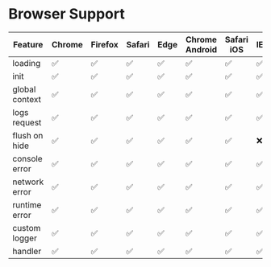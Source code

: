 # Browser Support

| Feature        | Chrome | Firefox | Safari | Edge | Chrome Android | Safari iOS | IE11 | < IE11 | Opera |
| -------------- | ------ | ------- | ------ | ---- | -------------- | ---------- | ---- | ------ | ----- |
| loading        | ✅     | ✅      | ✅     | ✅   | ✅             | ✅         | ✅   | ❌     | ✅    |
| init           | ✅     | ✅      | ✅     | ✅   | ✅             | ✅         | ✅   | ❌     | ✅    |
| global context | ✅     | ✅      | ✅     | ✅   | ✅             | ✅         | ✅   | ❌     | ✅    |
| logs request   | ✅     | ✅      | ✅     | ✅   | ✅             | ✅         | ✅   | ❌     | ✅    |
| flush on hide  | ✅     | ✅      | ✅     | ✅   | ✅             | ✅         | ❌   | ❌     | ✅    |
| console error  | ✅     | ✅      | ✅     | ✅   | ✅             | ✅         | ✅   | ❌     | ✅    |
| network error  | ✅     | ✅      | ✅     | ✅   | ✅             | ✅         | ✅   | ❌     | ✅    |
| runtime error  | ✅     | ✅      | ✅     | ✅   | ✅             | ✅         | ✅   | ❌     | ✅    |
| custom logger  | ✅     | ✅      | ✅     | ✅   | ✅             | ✅         | ✅   | ❌     | ✅    |
| handler        | ✅     | ✅      | ✅     | ✅   | ✅             | ✅         | ✅   | ❌     | ✅    |
